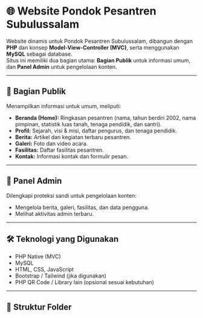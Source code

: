# 🌐 Website Pondok Pesantren Subulussalam

Website dinamis untuk Pondok Pesantren Subulussalam, dibangun dengan **PHP** dan konsep **Model-View-Controller (MVC)**, serta menggunakan **MySQL** sebagai database.  
Situs ini memiliki dua bagian utama: **Bagian Publik** untuk informasi umum, dan **Panel Admin** untuk pengelolaan konten.

---

## 📌 Bagian Publik
Menampilkan informasi untuk umum, meliputi:
- **Beranda (Home):** Ringkasan pesantren (nama, tahun berdiri 2002, nama pimpinan, statistik luas tanah, tenaga pendidik, dan santri).
- **Profil:** Sejarah, visi & misi, daftar pengurus, dan tenaga pendidik.
- **Berita:** Artikel dan kegiatan terbaru pesantren.
- **Galeri:** Foto dan video acara.
- **Fasilitas:** Daftar fasilitas pesantren.
- **Kontak:** Informasi kontak dan formulir pesan.

---

## 🔑 Panel Admin
Dilengkapi proteksi sandi untuk pengelolaan konten:
- Mengelola berita, galeri, fasilitas, dan data pengguna.
- Melihat aktivitas admin terbaru.

---

## 🛠 Teknologi yang Digunakan
- PHP Native (MVC)
- MySQL
- HTML, CSS, JavaScript
- Bootstrap / Tailwind (jika digunakan)
- PHP QR Code / Library lain (opsional sesuai kebutuhan)

---

## 📂 Struktur Folder

